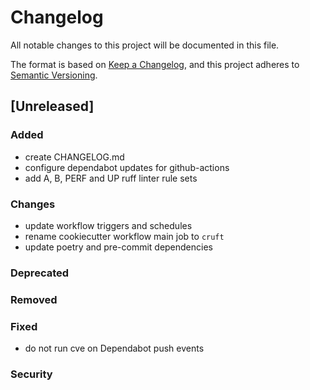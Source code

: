 # Changelog

All notable changes to this project will be documented in this file.

The format is based on [Keep a Changelog](https://keepachangelog.com/en/1.0.0/),
and this project adheres to [Semantic Versioning](https://semver.org/spec/v2.0.0.html).

## [Unreleased]

### Added

- create CHANGELOG.md
- configure dependabot updates for github-actions
- add A, B, PERF and UP ruff linter rule sets

### Changes

- update workflow triggers and schedules
- rename cookiecutter workflow main job to `cruft`
- update poetry and pre-commit dependencies

### Deprecated

### Removed

### Fixed

- do not run cve on Dependabot push events

### Security
